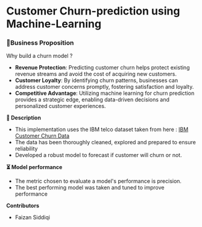 # Customer Churn-prediction using Machine-Learning

### **🎯Business Proposition**
Why build a churn model ? 
- **Revenue Protection**: Predicting customer churn helps protect existing revenue streams and avoid the cost of acquiring new customers.
- **Customer Loyalty**: By identifying churn patterns, businesses can address customer concerns promptly, fostering satisfaction and loyalty.
- **Competitive Advantage**: Utilizing machine learning for churn prediction provides a strategic edge, enabling data-driven decisions and personalized customer experiences.

**📝 Description**
- This implementation uses the IBM telco dataset taken from here : [IBM Customer Churn Data]([URL](https://www.kaggle.com/datasets/blastchar/telco-customer-churn)https://www.kaggle.com/datasets/blastchar/telco-customer-churn)
- The data has been thoroughly cleaned, explored and prepared to ensure reliability
- Developed a robust model to forecast if customer will churn or not.

**⏳ Model performance**
- The metric chosen to evaluate a model's performance is precision.
- The best performing model was taken and tuned to improve performance

**Contributors** 
- Faizan Siddiqi

